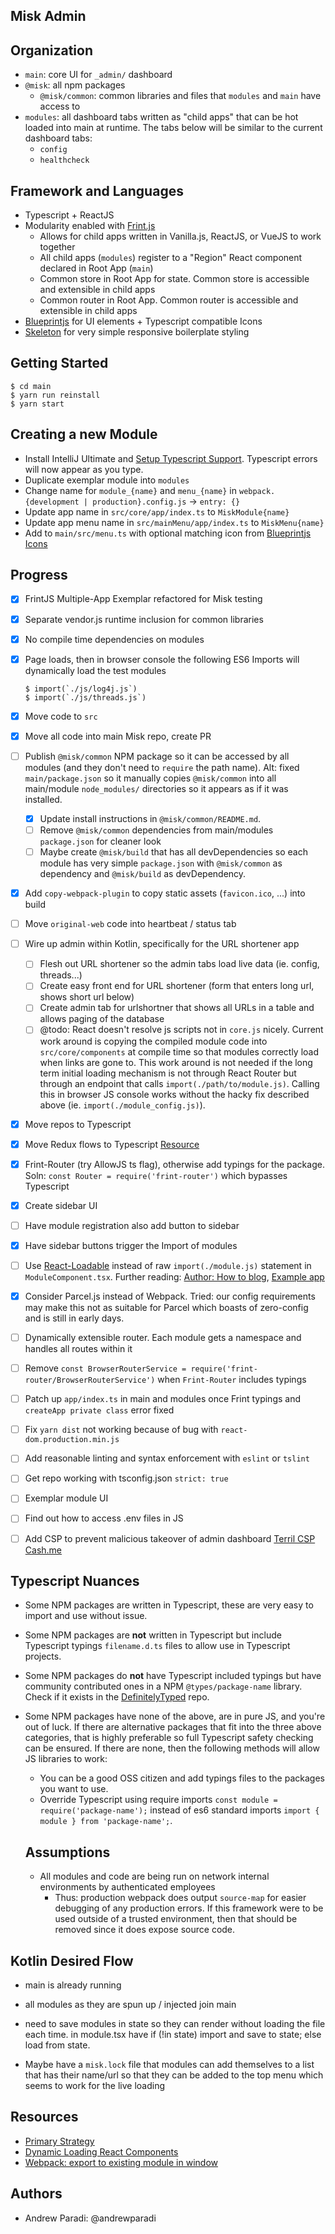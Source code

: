 Misk Admin
---

## Organization
- `main`: core UI for `_admin/` dashboard
- `@misk`: all npm packages
  - `@misk/common`: common libraries and files that `modules` and `main` have access to
- `modules`: all dashboard tabs written as "child apps" that can be hot loaded into main at runtime. The tabs below will be similar to the current dashboard tabs:
  - `config`
  - `healthcheck`

## Framework and Languages
- Typescript + ReactJS
- Modularity enabled with [Frint.js](https://frint.js.org/)
  - Allows for child apps written in Vanilla.js, ReactJS, or VueJS to work together
  - All child apps (`modules`) register to a "Region" React component declared in Root App (`main`)
  - Common store in Root App for state. Common store is accessible and extensible in child apps
  - Common router in Root App. Common router is accessible and extensible in child apps
- [Blueprintjs](http://blueprintjs.com/) for UI elements + Typescript compatible Icons
- [Skeleton](http://getskeleton.com/) for very simple responsive boilerplate styling

## Getting Started

```
$ cd main
$ yarn run reinstall
$ yarn start
```

## Creating a new Module

- Install IntelliJ Ultimate and [Setup Typescript Support](https://www.jetbrains.com/help/idea/2017.1/typescript-support.html). Typescript errors will now appear as you type. 
- Duplicate exemplar module into `modules`
- Change name for `module_{name}` and `menu_{name}` in `webpack.{development | production}.config.js` -> `entry: {}`
- Update app name in `src/core/app/index.ts` to `MiskModule{name}`
- Update app menu name in `src/mainMenu/app/index.ts` to `MiskMenu{name}`
- Add to `main/src/menu.ts` with optional matching icon from [Blueprintjs Icons](http://blueprintjs.com/docs/v2/#icons)


## Progress

- [x] FrintJS Multiple-App Exemplar refactored for Misk testing
- [x] Separate vendor.js runtime inclusion for common libraries
- [x] No compile time dependencies on modules
- [x] Page loads, then in browser console the following ES6 Imports will dynamically load the test modules
  
  ```
  $ import(`./js/log4j.js`)
  $ import(`./js/threads.js`)
  ```

- [x] Move code to `src`
- [x] Move all code into main Misk repo, create PR
- [ ] Publish `@misk/common` NPM package so it can be accessed by all modules (and they don't need to `require` the path name). Alt: fixed `main/package.json` so it manually copies `@misk/common` into all main/module `node_modules/` directories so it appears as if it was installed.
  - [x] Update install instructions in `@misk/common/README.md`.
  - [ ] Remove `@misk/common` dependencies from main/modules `package.json` for cleaner look
  - [ ] Maybe create `@misk/build` that has all devDependencies so each module has very simple `package.json` with `@misk/common` as dependency and `@misk/build` as devDependency.
- [x] Add `copy-webpack-plugin` to copy static assets (`favicon.ico`, ...) into build
- [ ] Move `original-web` code into heartbeat / status tab
- [ ] Wire up admin within Kotlin, specifically for the URL shortener app
  - [ ] Flesh out URL shortener so the admin tabs load live data (ie. config, threads...)
  - [ ] Create easy front end for URL shortener (form that enters long url, shows short url below)
  - [ ] Create admin tab for urlshortner that shows all URLs in a table and allows paging of the database
  - [ ] @todo: React doesn't resolve js scripts not in `core.js` nicely. Current work around is copying the compiled module code into `src/core/components` at compile time so that modules correctly load when links are gone to. This work around is not needed if the long term initial loading mechanism is not through React Router but through an endpoint that calls `import(./path/to/module.js)`. Calling this in browser JS console works without the hacky fix described above (ie. `import(./module_config.js)`).
- [x] Move repos to Typescript
- [x] Move Redux flows to Typescript [Resource](https://rjzaworski.com/2016/08/getting-started-with-redux-and-typescript)
- [x] Frint-Router (try AllowJS ts flag), otherwise add typings for the package. Soln: `const Router = require('frint-router')` which bypasses Typescript
- [x] Create sidebar UI
- [ ] Have module registration also add button to sidebar
- [x] Have sidebar buttons trigger the Import of modules
- [ ] Use [React-Loadable](https://github.com/jamiebuilds/react-loadable) instead of raw `import(./module.js)` statement in `ModuleComponent.tsx`. Further reading: [Author: How to blog](https://jamie.build/react-loadable.html), [Example app](https://github.com/jamiebuilds/react-loadable-example)
- [x] Consider Parcel.js instead of Webpack. Tried: our config requirements may make this not as suitable for Parcel which boasts of zero-config and is still in early days.
- [ ] Dynamically extensible router. Each module gets a namespace and handles all routes within it
- [ ] Remove `const BrowserRouterService = require('frint-router/BrowserRouterService')` when `Frint-Router` includes typings
- [ ] Patch up `app/index.ts` in main and modules once Frint typings and `createApp private class` error fixed
- [ ] Fix `yarn dist` not working because of bug with `react-dom.production.min.js`
- [ ] Add reasonable linting and syntax enforcement with `eslint` or `tslint`
- [ ] Get repo working with tsconfig.json `strict: true`
- [ ] Exemplar module UI
- [ ] Find out how to access .env files in JS
- [ ] Add CSP to prevent malicious takeover of admin dashboard [Terril CSP Cash.me](https://medium.com/square-corner-blog/content-security-policy-for-single-page-web-apps-78f2b2cf1757)

## Typescript Nuances
- Some NPM packages are written in Typescript, these are very easy to import and use without issue.
- Some NPM packages are **not** written in Typescript but include Typescript typings `filename.d.ts` files to allow use in Typescript projects.
- Some NPM packages do **not** have Typescript included typings but have community contributed ones in a NPM `@types/package-name` library. Check if it exists in the [DefinitelyTyped](https://github.com/DefinitelyTyped/DefinitelyTyped) repo.
- Some NPM packages have none of the above, are in pure JS, and you're out of luck. If there are alternative packages that fit into the three above categories, that is highly preferable so full Typescript safety checking can be ensured. If there are none, then the following methods will allow JS libraries to work:
  - You can be a good OSS citizen and add typings files to the packages you want to use.
  - Override Typescript using require imports `const module = require('package-name');` instead of es6 standard imports `import { module } from 'package-name';`.

  ## Assumptions
  - All modules and code are being run on network internal environments by authenticated employees
    - Thus: production webpack does output `source-map` for easier debugging of any production errors. If this framework were to be used outside of a trusted environment, then that should be removed since it does expose source code.


Kotlin Desired Flow
---
- main is already running
- all modules as they are spun up / injected join main

- need to save modules in state so they can render without loading the file each time. in module.tsx have if (!in state) import and save to state; else load from state.
- Maybe have a `misk.lock` file that modules can add themselves to a list that has their name/url so that they can be added to the top menu which seems to work for the live loading


Resources
---
- [Primary Strategy](https://stackoverflow.com/questions/44778265/dynamically-loading-react-components)
- [Dynamic Loading React Components](https://www.slightedgecoder.com/2017/12/03/loading-react-components-dynamically-demand/)
- [Webpack: export to existing module in window](https://stackoverflow.com/questions/30539725/webpack-export-to-existing-module-in-window?utm_medium=organic&utm_source=google_rich_qa&utm_campaign=google_rich_qa)

## Authors
- Andrew Paradi: @andrewparadi